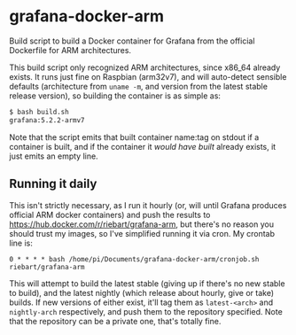 # grafana-docker-arm

Build script to build a Docker container for Grafana from the official Dockerfile for ARM architectures.

This build script only recognized ARM architectures, since x86_64 already exists. It runs just fine on Raspbian (arm32v7), and will auto-detect sensible defaults (architecture from `uname -m`, and version from the latest stable release version), so building the container is as simple as:

```bash
$ bash build.sh
grafana:5.2.2-armv7
```

Note that the script emits that built container name:tag on stdout if a container is built, and if the container it _would have built_ already exists, it just emits an empty line.

## Running it daily

This isn't strictly necessary, as I run it hourly (or, will until Grafana produces official ARM docker containers) and push the results to https://hub.docker.com/r/riebart/grafana-arm, but there's no reason you should trust my images, so I've simplified running it via cron. My crontab line is:

```crontab
0 * * * * bash /home/pi/Documents/grafana-docker-arm/cronjob.sh riebart/grafana-arm
```

This will attempt to build the latest stable (giving up if there's no new stable to build), and the latest nightly (which release about hourly, give or take) builds. If new versions of either exist, it'll tag them as `latest-<arch>` and `nightly-arch` respectively, and push them to the repository specified. Note that the repository can be a private one, that's totally fine.
